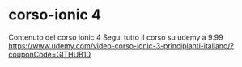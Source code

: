 # corso-ionic 4
Contenuto del corso ionic 4
Segui tutto il corso su udemy a 9.99 https://www.udemy.com/video-corso-ionic-3-principianti-italiano/?couponCode=GITHUB10
